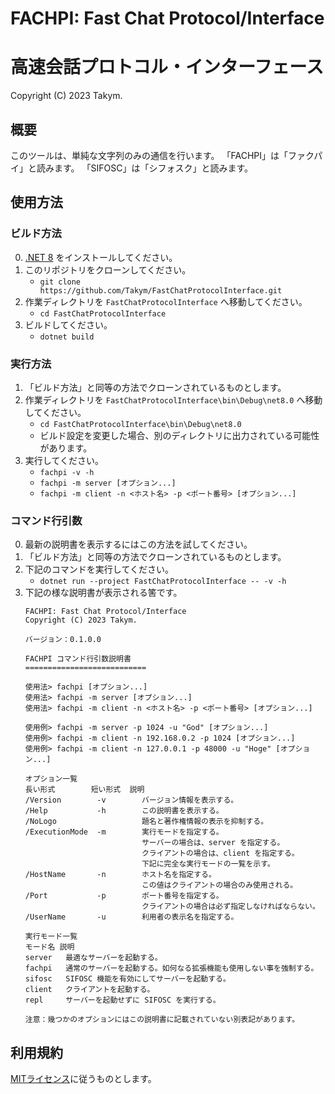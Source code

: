 # FACHPI: Fast Chat Protocol/Interface
# 高速会話プロトコル・インターフェース
Copyright (C) 2023 Takym.

## 概要
このツールは、単純な文字列のみの通信を行います。
「FACHPI」は「ファクパイ」と読みます。
「SIFOSC」は「シフォスク」と読みます。

## 使用方法

### ビルド方法
0. [.NET 8](https://dotnet.microsoft.com/download/dotnet/8.0) をインストールしてください。
1. このリポジトリをクローンしてください。
	* `git clone https://github.com/Takym/FastChatProtocolInterface.git`
2. 作業ディレクトリを `FastChatProtocolInterface` へ移動してください。
	* `cd FastChatProtocolInterface`
3. ビルドしてください。
	* `dotnet build`

### 実行方法
1. 「ビルド方法」と同等の方法でクローンされているものとします。
2. 作業ディレクトリを `FastChatProtocolInterface\bin\Debug\net8.0` へ移動してください。
	* `cd FastChatProtocolInterface\bin\Debug\net8.0`
	* ビルド設定を変更した場合、別のディレクトリに出力されている可能性があります。
3. 実行してください。
	* `fachpi -v -h`
	* `fachpi -m server [オプション...]`
	* `fachpi -m client -n <ホスト名> -p <ポート番号> [オプション...]`

### コマンド行引数
0. 最新の説明書を表示するにはこの方法を試してください。
1. 「ビルド方法」と同等の方法でクローンされているものとします。
2. 下記のコマンドを実行してください。
	* `dotnet run --project FastChatProtocolInterface -- -v -h`
3. 下記の様な説明書が表示される筈です。
	```
	FACHPI: Fast Chat Protocol/Interface
	Copyright (C) 2023 Takym.

	バージョン：0.1.0.0

	FACHPI コマンド行引数説明書
	===========================

	使用法> fachpi [オプション...]
	使用法> fachpi -m server [オプション...]
	使用法> fachpi -m client -n <ホスト名> -p <ポート番号> [オプション...]

	使用例> fachpi -m server -p 1024 -u "God" [オプション...]
	使用例> fachpi -m client -n 192.168.0.2 -p 1024 [オプション...]
	使用例> fachpi -m client -n 127.0.0.1 -p 48000 -u "Hoge" [オプション...]

	オプション一覧
	長い形式        短い形式  説明
	/Version        -v        バージョン情報を表示する。
	/Help           -h        この説明書を表示する。
	/NoLogo                   題名と著作権情報の表示を抑制する。
	/ExecutionMode  -m        実行モードを指定する。
	                          サーバーの場合は、server を指定する。
	                          クライアントの場合は、client を指定する。
	                          下記に完全な実行モードの一覧を示す。
	/HostName       -n        ホスト名を指定する。
	                          この値はクライアントの場合のみ使用される。
	/Port           -p        ポート番号を指定する。
	                          クライアントの場合は必ず指定しなければならない。
	/UserName       -u        利用者の表示名を指定する。

	実行モード一覧
	モード名 説明
	server   最適なサーバーを起動する。
	fachpi   通常のサーバーを起動する。如何なる拡張機能も使用しない事を強制する。
	sifosc   SIFOSC 機能を有効にしてサーバーを起動する。
	client   クライアントを起動する。
	repl     サーバーを起動せずに SIFOSC を実行する。

	注意：幾つかのオプションにはこの説明書に記載されていない別表記があります。
	```

## 利用規約
[MITライセンス](./LICENSE.md)に従うものとします。
